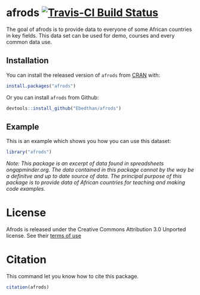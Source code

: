 # afrods  [![Travis-CI Build Status](https://travis-ci.org/Ebedthan/afrods.svg?branch=master)](https://travis-ci.org/Ebedthan/afrods)

The goal of afrods is to provide data to everyone of some African countries in key fields. This data set can be used for demo, courses and every common data use.

## Installation

You can install the released version of `afrods` from [CRAN](https://CRAN.R-project.org) with:

``` r
install.packages("afrods")
```

Or you can install `afrods` from Github:

```r
devtools::install_github("Ebedthan/afrods")
```
## Example

This is an example which shows you how you can use this dataset:

``` r
library("afrods")
```

*Note: This package is an excerpt of data found in spreadsheets ongapminder.org. The data contained in this package cannot by the way be a definitve and up to date source of data. The principal purpose of this package is to provide data of African countries for teaching and making code examples.*

# License

Afrods is released under the Creative Commons Attribution 3.0 Unported license. See their [terms of use](https://docs.google.com/document/pub?id=1POd-pBMc5vDXAmxrpGjPLaCSDSWuxX6FLQgq5DhlUhM)

# Citation

This command let you know how to cite this package.

```r
citation(afrods)
```

